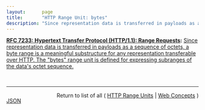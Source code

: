 ```yaml
---
layout:      page
title:       "HTTP Range Unit: bytes"
description: "Since representation data is transferred in payloads as a sequence of octets, a byte range is a meaningful substructure for any representation transferable over HTTP. The \"bytes\" range unit is defined for expressing subranges of the data's octet sequence."
---
```


**[RFC 7233: Hypertext Transfer Protocol (HTTP/1.1): Range Requests](/specs/IETF/RFC/7233 "The Hypertext Transfer Protocol (HTTP) is an application-level protocol for distributed, collaborative, hypertext information systems. This document defines range requests and the rules for constructing and combining responses to those requests."):** [Since representation data is transferred in payloads as a sequence of octets, a byte range is a meaningful substructure for any representation transferable over HTTP. The "bytes" range unit is defined for expressing subranges of the data's octet sequence.](http://tools.ietf.org/html/rfc7233#section-2.1 "Read documentation for HTTP Range Unit &#34;bytes&#34;")

<br/>
<hr/>

<p style="float : left"><a href="bytes.json" title="JSON representing this particular Web Concept">JSON</a></p>
<p style="text-align: right">Return to list of all ( <a href="../http-range-units">HTTP Range Units</a> | <a href="../">Web Concepts</a> )</p>
